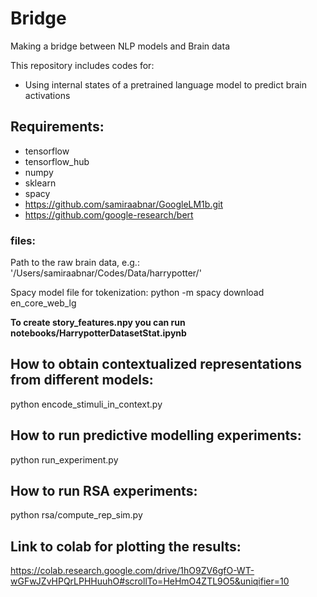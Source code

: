 # Bridge
Making a bridge between NLP models and Brain data

This repository includes codes for:
* Using internal states of a pretrained language model to predict brain activations


## Requirements:
* tensorflow
* tensorflow_hub
* numpy
* sklearn
* spacy
* https://github.com/samiraabnar/GoogleLM1b.git
* https://github.com/google-research/bert

### files:
Path to the raw brain data, e.g.: '/Users/samiraabnar/Codes/Data/harrypotter/'

Spacy model file for tokenization:
python -m spacy download en_core_web_lg

**To create story_features.npy you can run notebooks/HarrypotterDatasetStat.ipynb**


## How to obtain contextualized representations from different models:
python encode_stimuli_in_context.py
## How to run predictive modelling experiments:
python run_experiment.py

## How to run RSA experiments:
python rsa/compute_rep_sim.py

## Link to colab for plotting the results:
https://colab.research.google.com/drive/1hO9ZV6gfO-WT-wGFwJZvHPQrLPHHuuhO#scrollTo=HeHmO4ZTL9O5&uniqifier=10
